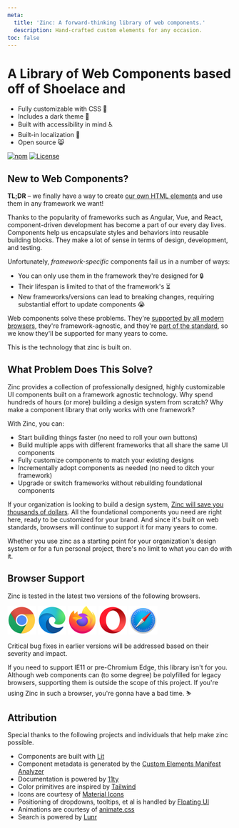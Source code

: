 ```yaml
---
meta:
  title: 'Zinc: A forward-thinking library of web components.'
  description: Hand-crafted custom elements for any occasion.
toc: false
---
```


# A Library of Web Components based off of Shoelace and

- Fully customizable with CSS 🎨
- Includes a dark theme 🌛
- Built with accessibility in mind ♿️
- Built-in localization 💬
- Open source 😸

<div class="badges">

[![npm](https://img.shields.io/npm/dw/@kubex/zinc?label=npm&style=flat-square)](https://www.npmjs.com/package/@kubex/zinc)
[![License](https://img.shields.io/badge/license-MIT-232323.svg?style=flat-square)](https://github.com/kubex/zinc/blob/LICENSE.md)<br>

</div>

## New to Web Components?

**TL;DR** – we finally have a way to
create [our own HTML elements](https://html.spec.whatwg.org/multipage/custom-elements.html) and use them in any
framework we want!

Thanks to the popularity of frameworks such as Angular, Vue, and React, component-driven development has become a part
of our every day lives. Components help us encapsulate styles and behaviors into reusable building blocks. They make a
lot of sense in terms of design, development, and testing.

Unfortunately, _framework-specific_ components fail us in a number of ways:

- You can only use them in the framework they're designed for 🔒
- Their lifespan is limited to that of the framework's ⏳
- New frameworks/versions can lead to breaking changes, requiring substantial effort to update components 😭

Web components solve these problems.
They're [supported by all modern browsers](https://caniuse.com/#feat=custom-elementsv1), they're framework-agnostic, and
they're [part of the standard](https://developer.mozilla.org/en-US/docs/Web/Web_Components), so we know they'll be
supported for many years to come.

This is the technology that zinc is built on.

## What Problem Does This Solve?

Zinc provides a collection of professionally designed, highly customizable UI components built on a framework
agnostic technology. Why spend hundreds of hours (or more) building a design system from scratch? Why make a component
library that only works with one framework?

With Zinc, you can:

- Start building things faster (no need to roll your own buttons)
- Build multiple apps with different frameworks that all share the same UI components
- Fully customize components to match your existing designs
- Incrementally adopt components as needed (no need to ditch your framework)
- Upgrade or switch frameworks without rebuilding foundational components

If your organization is looking to build a design
system, [Zinc will save you thousands of dollars](https://medium.com/eightshapes-llc/and-you-thought-buttons-were-easy-26eb5b5c1871).
All the foundational components you need are right here, ready to be customized for your brand. And since it's built on
web standards, browsers will continue to support it for many years to come.

Whether you use zinc as a starting point for your organization's design system or for a fun personal project,
there's no limit to what you can do with it.

## Browser Support

Zinc is tested in the latest two versions of the following browsers.

<img src="/assets/images/chrome.png" alt="Chrome" width="64" height="64">
<img src="/assets/images/edge.png" alt="Edge" width="64" height="64">
<img src="/assets/images/firefox.png" alt="Firefox" width="64" height="64">
<img src="/assets/images/opera.png" alt="Opera" width="64" height="64">
<img src="/assets/images/safari.png" alt="Safari" width="64" height="64">

Critical bug fixes in earlier versions will be addressed based on their severity and impact.

If you need to support IE11 or pre-Chromium Edge, this library isn't for you. Although web components can (to some
degree) be polyfilled for legacy browsers, supporting them is outside the scope of this project. If you're using
Zinc in such a browser, you're gonna have a bad time. ⛷

## Attribution

Special thanks to the following projects and individuals that help make zinc possible.

- Components are built with [Lit](https://lit.dev/)
- Component metadata is generated by
  the [Custom Elements Manifest Analyzer](https://github.com/open-wc/custom-elements-manifest)
- Documentation is powered by [11ty](https://www.11ty.dev/)
- Color primitives are inspired by [Tailwind](https://tailwindcss.com/)
- Icons are courtesy of [Material Icons](https://fonts.google.com/icons)
- Positioning of dropdowns, tooltips, et al is handled by [Floating UI](https://floating-ui.com/)
- Animations are courtesy of [animate.css](https://animate.style/)
- Search is powered by [Lunr](https://lunrjs.com/)